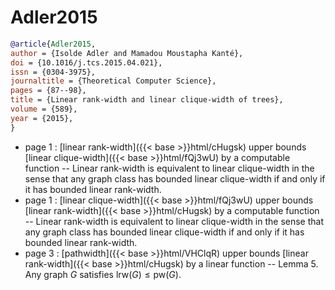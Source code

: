# Adler2015

```bibtex
@article{Adler2015,
author = {Isolde Adler and Mamadou Moustapha Kanté},
doi = {10.1016/j.tcs.2015.04.021},
issn = {0304-3975},
journaltitle = {Theoretical Computer Science},
pages = {87--98},
title = {Linear rank-width and linear clique-width of trees},
volume = {589},
year = {2015},
}
```
* page 1 : [linear rank-width]({{< base >}}html/cHugsk) upper bounds [linear clique-width]({{< base >}}html/fQj3wU) by a computable function -- Linear rank-width is equivalent to linear clique-width in the sense that any graph class has bounded linear clique-width if and only if it has bounded linear rank-width.
* page 1 : [linear clique-width]({{< base >}}html/fQj3wU) upper bounds [linear rank-width]({{< base >}}html/cHugsk) by a computable function -- Linear rank-width is equivalent to linear clique-width in the sense that any graph class has bounded linear clique-width if and only if it has bounded linear rank-width.
* page 3 : [pathwidth]({{< base >}}html/VHClqR) upper bounds [linear rank-width]({{< base >}}html/cHugsk) by a linear function -- Lemma 5. Any graph $G$ satisfies $\mathrm{lrw}(G) \le \mathrm{pw}(G)$.